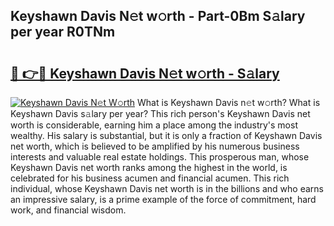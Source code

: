 ## Keyshawn Davis N𝚎t w𝚘rth - Part-0Bm S𝚊lary per year R0TNm

# <h2><a href="http://gc1edht.nevu.top/?p=Keyshawn+Davis">🔗 👉🔴 Keyshawn Davis N𝚎t w𝚘rth - S𝚊lary</a></h2>

[![Keyshawn Davis N𝚎t W𝚘rth](https://i.imgur.com/Oavwk0R.jpeg)](http://gc1edht.nevu.top/?p=Keyshawn+Davis)
What is Keyshawn Davis n𝚎t w𝚘rth? What is Keyshawn Davis s𝚊lary per year?
This rich person's Keyshawn Davis net worth is considerable, earning him a place among the industry's most wealthy. His salary is substantial, but it is only a fraction of Keyshawn Davis net worth, which is believed to be amplified by his numerous business interests and valuable real estate holdings. This prosperous man, whose Keyshawn Davis net worth ranks among the highest in the world, is celebrated for his business acumen and financial acumen. This rich individual, whose Keyshawn Davis net worth is in the billions and who earns an impressive salary, is a prime example of the force of commitment, hard work, and financial wisdom.
